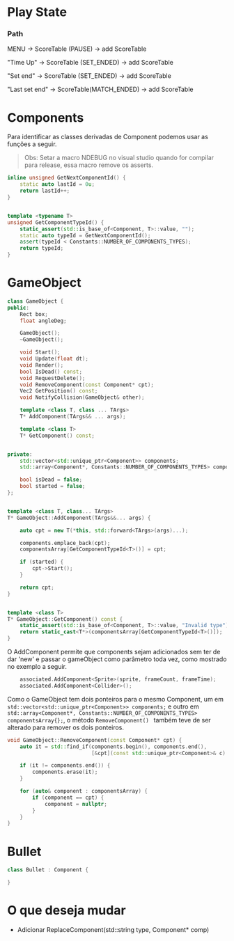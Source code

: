 # Play State

### Path

MENU → ScoreTable (PAUSE) → add ScoreTable

"Time Up" → ScoreTable (SET_ENDED) → add ScoreTable

"Set end" → ScoreTable (SET_ENDED) → add ScoreTable

"Last set end" → ScoreTable(MATCH_ENDED) → add ScoreTable

# Components
Para identificar as classes derivadas de Component podemos usar as funções a seguir.
> Obs: Setar a macro NDEBUG no visual studio quando for compilar para release, essa macro remove os asserts.

```c++
inline unsigned GetNextComponentId() {
	static auto lastId = 0u;
	return lastId++;
}


template <typename T>
unsigned GetComponentTypeId() {
	static_assert(std::is_base_of<Component, T>::value, "");
	static auto typeId = GetNextComponentId();
	assert(typeId < Constants::NUMBER_OF_COMPONENTS_TYPES);
	return typeId;
}
```



# GameObject

```c++
class GameObject {
public:
	Rect box;
	float angleDeg;

	GameObject();
	~GameObject();

	void Start();
	void Update(float dt);
	void Render();
	bool IsDead() const;
	void RequestDelete();
	void RemoveComponent(const Component* cpt);
	Vec2 GetPosition() const;
	void NotifyCollision(GameObject& other);

	template <class T, class ... TArgs>
	T* AddComponent(TArgs&& ... args);

	template <class T>
	T* GetComponent() const;


private:
	std::vector<std::unique_ptr<Component>> components;
	std::array<Component*, Constants::NUMBER_OF_COMPONENTS_TYPES> componentsArray{};

	bool isDead = false;
	bool started = false;
};


template <class T, class... TArgs>
T* GameObject::AddComponent(TArgs&&... args) {

	auto cpt = new T(*this, std::forward<TArgs>(args)...);

	components.emplace_back(cpt);
	componentsArray[GetComponentTypeId<T>()] = cpt;

	if (started) {
		cpt->Start();
	}

	return cpt;
}


template <class T>
T* GameObject::GetComponent() const {
	static_assert(std::is_base_of<Component, T>::value, "Invalid type");
	return static_cast<T*>(componentsArray[GetComponentTypeId<T>()]);
}
```

O AddComponent permite que components sejam adicionados sem ter de dar 'new' e passar o gameObject como parâmetro toda vez, como mostrado no exemplo a seguir.

```c++
	associated.AddComponent<Sprite>(sprite, frameCount, frameTime);
	associated.AddComponent<Collider>();
```

Como o GameObject tem dois ponteiros para o mesmo Component, um em ``` std::vector<std::unique_ptr<Component>> components;``` e outro em ``` std::array<Component*, Constants::NUMBER_OF_COMPONENTS_TYPES> componentsArray{};```, o método ```RemoveComponent() ``` também teve de ser alterado para remover os dois ponteiros.

```c++
void GameObject::RemoveComponent(const Component* cpt) {
	auto it = std::find_if(components.begin(), components.end(),
	                       [&cpt](const std::unique_ptr<Component>& c) { return c.get() == cpt; });

	if (it != components.end()) {
		components.erase(it);
	}

	for (auto& component : componentsArray) {
		if (component == cpt) {
			component = nullptr;
		}
	}
}
```


# Bullet

```c++
class Bullet : Component {

}
```




# O que deseja mudar

+ Adicionar ReplaceComponent(std::string type, Component* comp)
